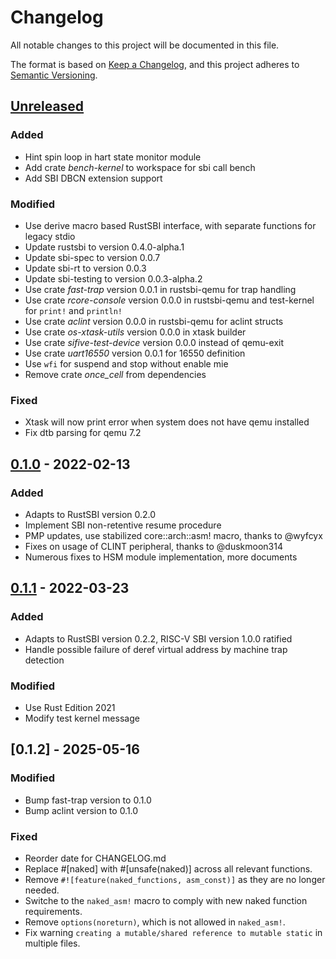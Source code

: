 # Changelog

All notable changes to this project will be documented in this file.

The format is based on [Keep a Changelog](https://keepachangelog.com/en/1.0.0/), and this project adheres to [Semantic Versioning](https://semver.org/spec/v2.0.0.html).

## [Unreleased]

### Added

- Hint spin loop in hart state monitor module
- Add crate *bench-kernel* to workspace for sbi call bench
- Add SBI DBCN extension support

### Modified

- Use derive macro based RustSBI interface, with separate functions for legacy stdio
- Update rustsbi to version 0.4.0-alpha.1
- Update sbi-spec to version 0.0.7
- Update sbi-rt to version 0.0.3
- Update sbi-testing to version 0.0.3-alpha.2
- Use crate *fast-trap* version 0.0.1 in rustsbi-qemu for trap handling
- Use crate *rcore-console* version 0.0.0 in rustsbi-qemu and test-kernel for `print!` and `println!`
- Use crate *aclint* version 0.0.0 in rustsbi-qemu for aclint structs
- Use crate *os-xtask-utils* version 0.0.0 in xtask builder
- Use crate *sifive-test-device* version 0.0.0 instead of qemu-exit
- Use crate *uart16550* version 0.0.1 for 16550 definition
- Use `wfi` for suspend and stop without enable mie
- Remove crate *once_cell* from dependencies

### Fixed

- Xtask will now print error when system does not have qemu installed
- Fix dtb parsing for qemu 7.2

## [0.1.0] - 2022-02-13

### Added

- Adapts to RustSBI version 0.2.0
- Implement SBI non-retentive resume procedure
- PMP updates, use stabilized core::arch::asm! macro, thanks to @wyfcyx
- Fixes on usage of CLINT peripheral, thanks to @duskmoon314
- Numerous fixes to HSM module implementation, more documents

## [0.1.1] - 2022-03-23

### Added

- Adapts to RustSBI version 0.2.2, RISC-V SBI version 1.0.0 ratified
- Handle possible failure of deref virtual address by machine trap detection

### Modified

- Use Rust Edition 2021
- Modify test kernel message

## [0.1.2] - 2025-05-16

### Modified

- Bump fast-trap version to 0.1.0
- Bump aclint version to 0.1.0

### Fixed

- Reorder date for CHANGELOG.md
- Replace #[naked] with #[unsafe(naked)] across all relevant functions.
- Remove `#![feature(naked_functions, asm_const)]` as they are no longer needed.
- Switche to the `naked_asm!` macro to comply with new naked function requirements.
- Remove `options(noreturn)`, which is not allowed in `naked_asm!`.
- Fix warning `creating a mutable/shared reference to mutable static` in multiple files.

[Unreleased]: https://github.com/rustsbi/rustsbi-qemu/compare/v0.1.1...HEAD
[0.1.1]: https://github.com/rustsbi/rustsbi-qemu/compare/v0.1.0...v0.1.1
[0.1.0]: https://github.com/rustsbi/rustsbi-qemu/releases/tag/v0.1.0
